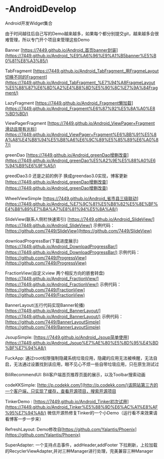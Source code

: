 # -AndroidDevelop
Android开发Widget集合

由于时间越往后自己写的Demo越来越多，如果每个都分别提交git，越来越多会很难管理，所以专门开个项目来管理这些Demo

Banner [https://7449.github.io/Android_首页banner封装](https://7449.github.io/Android_%E9%A6%96%E9%A1%B5banner%E5%B0%81%E8%A3%85/)

TabFragment [https://7449.github.io/Android_TabFragment_用FragmeLayout切换不同的Fragment](https://7449.github.io/Android_TabFragment_%E7%94%A8FragmeLayout%E5%88%87%E6%8D%A2%E4%B8%8D%E5%90%8C%E7%9A%84Fragment/)

LazyFragment [https://7449.github.io/Android_Fragment懒加载](https://7449.github.io/Android_Fragment%E6%87%92%E5%8A%A0%E8%BD%BD/)

ViewPagerFragment [https://7449.github.io/Android_ViewPager+Fragment滑动且带有光标](https://7449.github.io/Android_ViewPager+Fragment%E6%BB%91%E5%8A%A8%E4%B8%94%E5%B8%A6%E6%9C%89%E5%85%89%E6%A0%87/)

greenDao [https://7449.github.io/Android_greenDao增删改查](https://7449.github.io/Android_greenDao%E5%A2%9E%E5%88%A0%E6%94%B9%E6%9F%A5/)

greedDao3.0 还是之前的例子 换成greendao3.0实现，博客更新[https://7449.github.io/Android_greenDao增删改查](https://7449.github.io/Android_greenDao增删改查)

WheelViewSimple [https://7449.github.io/Android_省市县三级联动](https://7449.github.io/Android_%E7%9C%81%E5%B8%82%E5%8E%BF%E4%B8%89%E7%BA%A7%E8%81%94%E5%8A%A8/)

SlideView(联系人侧栏快速索引) [https://7449.github.io/Android_SlideView/](https://7449.github.io/Android_SlideView/) 示例代码：[https://github.com/7449/SlideView](https://github.com/7449/SlideView)

downloadProgressBar(下载进度展示) [https://7449.github.io/Android_DownloadProgressBar/](https://7449.github.io/Android_DownloadProgressBar/) 示例代码：[https://github.com/7449/ProgressView](https://github.com/7449/ProgressView)

FractionView(自定义view 两个相反方向的嵌套转盘) [https://7449.github.io/Android_FractionView/](https://7449.github.io/Android_FractionView/) 示例代码：[https://github.com/7449/FractionView](https://github.com/7449/FractionView)

BannerLayout(五行代码实现Banner轮播) [https://7449.github.io/Android_BannerLayout/](https://7449.github.io/Android_BannerLayout/) 示例代码：[https://github.com/7449/BannerLayoutSimple](https://github.com/7449/BannerLayoutSimple)

JsoupSimple: [https://7449.github.io/Android_Jsoup简单使用](https://7449.github.io/Android_Jsoup%E7%AE%80%E5%8D%95%E4%BD%BF%E7%94%A8/)

FuckApp: 通过root权限强制隐藏系统垃圾应用，隐藏的应用无法被唤醒，无法自启，无法通过设置找到该应用，眼不见心不烦一些自带垃圾应用，只在原生测试过

BiliRecommendUI: Bili客户端首页推荐页面的展示，以及Toolbar搜索动画


codeKKSimple: [http://p.codekk.com/](http://p.codekk.com/)该网站第三方的一个客户端，只实现了缓存，查看开源项目，搜索开源项目

TinkerDemo :  [https://7449.github.io/Android_Tinker初次试用](https://7449.github.io/Android_Tinker%E5%88%9D%E6%AC%A1%E8%AF%95%E7%94%A8/) 微信开源热修复Tinker的一个小Demo（运行看不来效果请看博客一步一步来） 

RefreshLayout: Demo修改自[https://github.com/Yalantis/Phoenix](https://github.com/Yalantis/Phoenix)

SuperAdapter: 一个支持点击事件，addHeader,addFooter 下拉刷新，上拉加载的RecyclerViewAdapter,并对三种Manager进行处理，完美兼容三种Manager